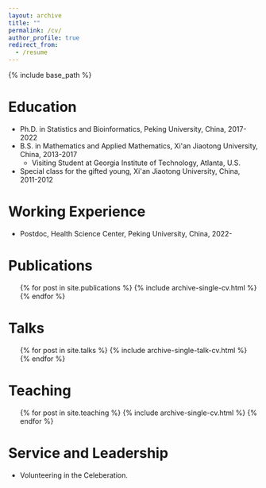 ```yaml
---
layout: archive
title: ""
permalink: /cv/
author_profile: true
redirect_from:
  - /resume
---
```


{% include base_path %}

Education
======

* Ph.D. in Statistics and Bioinformatics, Peking University, China, 2017-2022 
* B.S. in Mathematics and Applied Mathematics, Xi'an Jiaotong University, China, 2013-2017
  * Visiting Student at Georgia Institute of Technology, Atlanta, U.S.
* Special class for the gifted young, Xi'an Jiaotong University, China, 2011-2012

Working Experience
======

* Postdoc, Health Science Center, Peking University, China, 2022-
  
Publications
======
  <ul>{% for post in site.publications %}
    {% include archive-single-cv.html %}
  {% endfor %}</ul>
  
Talks
======
  <ul>{% for post in site.talks %}
    {% include archive-single-talk-cv.html %}
  {% endfor %}</ul>
  
Teaching
======
  <ul>{% for post in site.teaching %}
    {% include archive-single-cv.html %}
  {% endfor %}</ul>
  
Service and Leadership
======
* Volunteering in the Celeberation.
